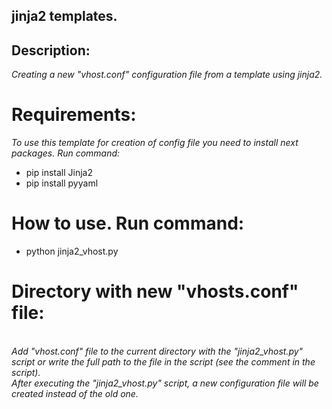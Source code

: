 ## **jinja2 templates.**

## Description:
*Creating a new "vhost.conf" configuration file from a template using jinja2.*

# Requirements:

*To use this template for creation of config file you need to install next packages. Run command:*
- pip install Jinja2
- pip install pyyaml

# How to use. Run command:
- python jinja2_vhost.py

# Directory with new "vhosts.conf" file:
<br>*Add "vhost.conf" file to the current directory with the "jinja2_vhost.py" script or write the full path to the file in the script (see the comment in the script).* 
<br>*After executing the "jinja2_vhost.py" script, a new configuration file will be created instead of the old one.*

